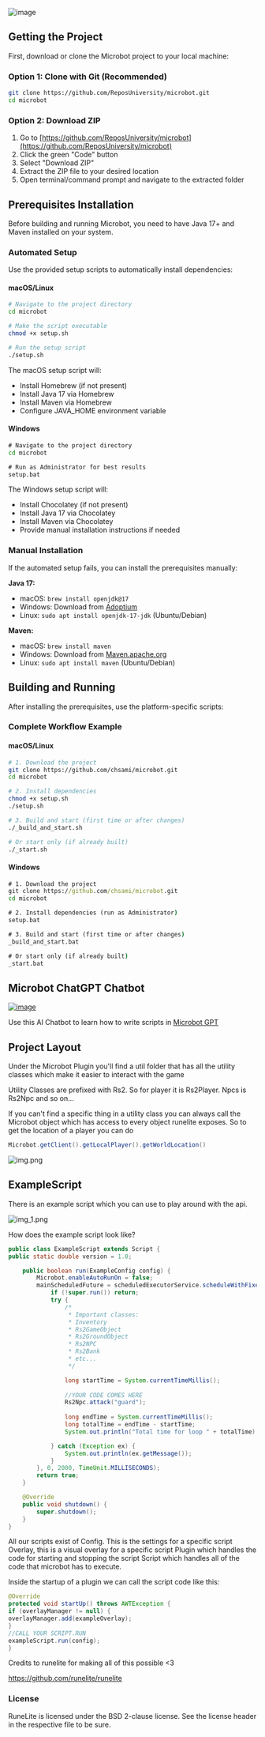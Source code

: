 ![image](https://github.com/user-attachments/assets/7c08e053-c84f-41f8-bc97-f55130100419)

## Getting the Project

First, download or clone the Microbot project to your local machine:

### Option 1: Clone with Git (Recommended)
```bash
git clone https://github.com/ReposUniversity/microbot.git
cd microbot
```

### Option 2: Download ZIP
1. Go to [https://github.com/ReposUniversity/microbot](https://github.com/ReposUniversity/microbot)
2. Click the green "Code" button
3. Select "Download ZIP"
4. Extract the ZIP file to your desired location
5. Open terminal/command prompt and navigate to the extracted folder

## Prerequisites Installation

Before building and running Microbot, you need to have Java 17+ and Maven installed on your system.

### Automated Setup

Use the provided setup scripts to automatically install dependencies:

#### macOS/Linux
```bash
# Navigate to the project directory
cd microbot

# Make the script executable
chmod +x setup.sh

# Run the setup script
./setup.sh
```

The macOS setup script will:
- Install Homebrew (if not present)
- Install Java 17 via Homebrew
- Install Maven via Homebrew
- Configure JAVA_HOME environment variable

#### Windows
```cmd
# Navigate to the project directory
cd microbot

# Run as Administrator for best results
setup.bat
```

The Windows setup script will:
- Install Chocolatey (if not present)
- Install Java 17 via Chocolatey
- Install Maven via Chocolatey
- Provide manual installation instructions if needed

### Manual Installation

If the automated setup fails, you can install the prerequisites manually:

**Java 17:**
- macOS: `brew install openjdk@17`
- Windows: Download from [Adoptium](https://adoptium.net/temurin/releases/)
- Linux: `sudo apt install openjdk-17-jdk` (Ubuntu/Debian)

**Maven:**
- macOS: `brew install maven`
- Windows: Download from [Maven.apache.org](https://maven.apache.org/download.cgi)
- Linux: `sudo apt install maven` (Ubuntu/Debian)

## Building and Running

After installing the prerequisites, use the platform-specific scripts:

### Complete Workflow Example

#### macOS/Linux
```bash
# 1. Download the project
git clone https://github.com/chsami/microbot.git
cd microbot

# 2. Install dependencies
chmod +x setup.sh
./setup.sh

# 3. Build and start (first time or after changes)
./_build_and_start.sh

# Or start only (if already built)
./_start.sh
```

#### Windows
```cmd
# 1. Download the project
git clone https://github.com/chsami/microbot.git
cd microbot

# 2. Install dependencies (run as Administrator)
setup.bat

# 3. Build and start (first time or after changes)
_build_and_start.bat

# Or start only (if already built)
_start.bat
```

## Microbot ChatGPT Chatbot

[![image](https://github.com/user-attachments/assets/92adb50f-1500-44c0-a069-ff976cccd317)](https://chatgpt.com/g/g-LM0fGeeXB-microbot-documentation)

Use this AI Chatbot to learn how to write scripts in [Microbot GPT](https://chatgpt.com/g/g-LM0fGeeXB-microbot-documentation)

## Project Layout

Under the Microbot Plugin you'll find a util folder that has all the utility classes which make it easier to interact with the game

Utility Classes are prefixed with Rs2. So for player it is Rs2Player. Npcs is Rs2Npc and so on...

If you can't find a specific thing in a utility class you can always call the Microbot object which has access to every object runelite exposes. So to get the location of a player you can do

```java 
Microbot.getClient().getLocalPlayer().getWorldLocation()
```

![img.png](img.png)

## ExampleScript

There is an example script which you can use to play around with the api.

![img_1.png](img_1.png)

How does the example script look like?

```java
public class ExampleScript extends Script {
public static double version = 1.0;

    public boolean run(ExampleConfig config) {
        Microbot.enableAutoRunOn = false;
        mainScheduledFuture = scheduledExecutorService.scheduleWithFixedDelay(() -> {
            if (!super.run()) return;
            try {
                /*
                 * Important classes:
                 * Inventory
                 * Rs2GameObject
                 * Rs2GroundObject
                 * Rs2NPC
                 * Rs2Bank
                 * etc...
                 */

                long startTime = System.currentTimeMillis();
                
                //YOUR CODE COMES HERE
                Rs2Npc.attack("guard");
                
                long endTime = System.currentTimeMillis();
                long totalTime = endTime - startTime;
                System.out.println("Total time for loop " + totalTime);

            } catch (Exception ex) {
                System.out.println(ex.getMessage());
            }
        }, 0, 2000, TimeUnit.MILLISECONDS);
        return true;
    }

    @Override
    public void shutdown() {
        super.shutdown();
    }
}
```

All our scripts exist of Config. This is the settings for a specific script
Overlay, this is a visual overlay for a specific script
Plugin which handles the code for starting and stopping the script
Script which handles all of the code that microbot has to execute.

Inside the startup of a plugin we can call the script code like this:

```java
@Override
protected void startUp() throws AWTException {
if (overlayManager != null) {
overlayManager.add(exampleOverlay);
}
//CALL YOUR SCRIPT.RUN
exampleScript.run(config);
}
```

Credits to runelite for making all of this possible <3

https://github.com/runelite/runelite

### License

RuneLite is licensed under the BSD 2-clause license. See the license header in the respective file to be sure.

